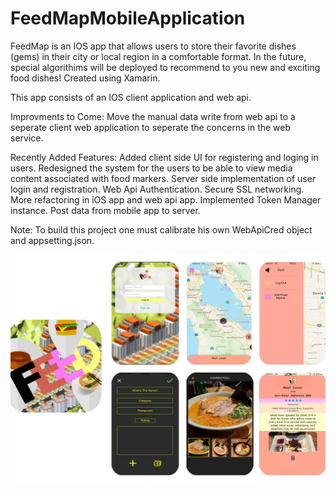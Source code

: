 # FeedMapMobileApplication
FeedMap is an IOS app that allows users to store their favorite dishes (gems) in their city or local region in a comfortable format. In the future, special algorithims will be deployed to recommend to you new and exciting food dishes! 
Created using Xamarin.

This app consists of an IOS client application and web api.


Improvments to Come:
Move the manual data write from web api to a seperate client web application to seperate the concerns in the web service.


Recently Added Features:
Added client side UI for registering and loging in users.
Redesigned the system for the users to be able to view media content associated with food markers.
Server side implementation of user login and registration.
Web Api Authentication.
Secure SSL networking.
More refactoring in iOS app and web api app.
Implemented Token Manager instance.
Post data from mobile app to server.


Note:
To build this project one must calibrate his own WebApiCred object and appsetting.json.


![alt text](https://github.com/anurakhan/FeedMapMobileApplication/blob/master/FeedMapBoard.png)
